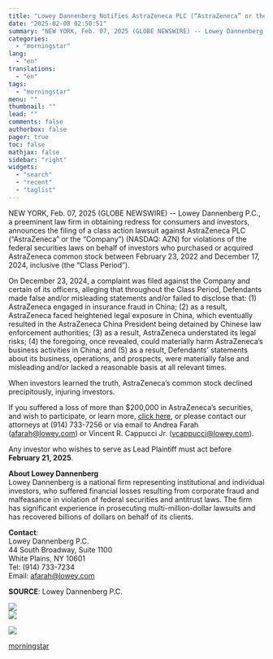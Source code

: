```yaml
---
title: "Lowey Dannenberg Notifies AstraZeneca PLC (“AstraZeneca” or the “Company”) (NASDAQ: AZN) Investors of Securities Class Action Lawsuit and Encourages Investors with more than $200,000 in Losses to Contact the Firm"
date: "2025-02-08 02:50:51"
summary: "NEW YORK, Feb. 07, 2025 (GLOBE NEWSWIRE) -- Lowey Dannenberg P.C., a preeminent law firm in obtaining redress for consumers and investors, announces the filing of a class action lawsuit against AstraZeneca PLC (“AstraZeneca” or the “Company”) (NASDAQ: AZN) for violations of the federal securities laws on behalf of investors..."
categories:
  - "morningstar"
lang:
  - "en"
translations:
  - "en"
tags:
  - "morningstar"
menu: ""
thumbnail: ""
lead: ""
comments: false
authorbox: false
pager: true
toc: false
mathjax: false
sidebar: "right"
widgets:
  - "search"
  - "recent"
  - "taglist"
---
```


NEW YORK, Feb. 07, 2025 (GLOBE NEWSWIRE) -- Lowey Dannenberg P.C., a preeminent law firm in obtaining redress for consumers and investors, announces the filing of a class action lawsuit against AstraZeneca PLC (“AstraZeneca” or the “Company”) (NASDAQ: AZN) for violations of the federal securities laws on behalf of investors who purchased or acquired AstraZeneca common stock between February 23, 2022 and December 17, 2024, inclusive (the “Class Period”).

On December 23, 2024, a complaint was filed against the Company and certain of its officers, alleging that throughout the Class Period, Defendants made false and/or misleading statements and/or failed to disclose that: (1) AstraZeneca engaged in insurance fraud in China; (2) as a result, AstraZeneca faced heightened legal exposure in China, which eventually resulted in the AstraZeneca China President being detained by Chinese law enforcement authorities; (3) as a result, AstraZeneca understated its legal risks; (4) the foregoing, once revealed, could materially harm AstraZeneca’s business activities in China; and (5) as a result, Defendants’ statements about its business, operations, and prospects, were materially false and misleading and/or lacked a reasonable basis at all relevant times.

When investors learned the truth, AstraZeneca’s common stock declined precipitously, injuring investors.

If you suffered a loss of more than $200,000 in AstraZeneca’s securities, and wish to participate, or learn more, [click here](https://www.globenewswire.com/Tracker?data=WvF7X3O0STdPBkU5zZB5GaQRM6KXtXhrX-vpti4NEz4KIRz_L_1ovhpjXA66Ftm9spMcHBnwkPChz4T-wEo0x_VRJdtVnrdl_7-7TpTLQwE=), or please contact our attorneys at (914) 733-7256 or via email to Andrea Farah (afarah@lowey.com) or Vincent R. Cappucci Jr. (vcappucci@lowey.com).

Any investor who wishes to serve as Lead Plaintiff must act before **February 21, 2025**.

**About Lowey Dannenberg**  
Lowey Dannenberg is a national firm representing institutional and individual investors, who suffered financial losses resulting from corporate fraud and malfeasance in violation of federal securities and antitrust laws. The firm has significant experience in prosecuting multi-million-dollar lawsuits and has recovered billions of dollars on behalf of its clients.

**Contact**:  
Lowey Dannenberg P.C.  
44 South Broadway, Suite 1100  
White Plains, NY 10601  
Tel: (914) 733-7234  
Email: afarah@lowey.com

**SOURCE**: Lowey Dannenberg P.C.

 ![](https://www.globenewswire.com/newsroom/ti?nf=OTM1NTA2MiM2NzQxNDk1IzIxOTQ1MzQ=)   
 ![](https://ml.globenewswire.com/media/MWY3ZjIyMDgtYzUzMC00NjVkLWFhOGQtY2I2YTQyMDEwZDg2LTEyMDYwODc=/tiny/Lowey-Dannenberg-P-C-.png)

 [![](https://ml.globenewswire.com/media/38c8d81f-4a6b-4f23-8411-e6be6a60dda1/small/ld-logo-png.png)](https://www.globenewswire.com/NewsRoom/AttachmentNg/38c8d81f-4a6b-4f23-8411-e6be6a60dda1)

[morningstar](https://www.morningstar.com/news/globe-newswire/9355062/lowey-dannenberg-notifies-astrazeneca-plc-astrazeneca-or-the-company-nasdaq-azn-investors-of-securities-class-action-lawsuit-and-encourages-investors-with-more-than-200000-in-losses-to-contact-the-firm)
